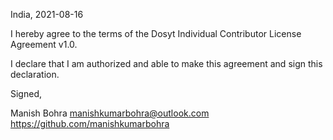 India, 2021-08-16

I hereby agree to the terms of the Dosyt Individual Contributor License
Agreement v1.0.

I declare that I am authorized and able to make this agreement and sign this
declaration.

Signed,

Manish Bohra manishkumarbohra@outlook.com https://github.com/manishkumarbohra
